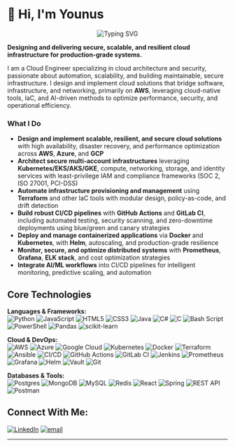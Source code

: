# 👋 Hi, I'm Younus

<p align="center">
  <img src="https://readme-typing-svg.herokuapp.com?font=Fira+Code&weight=600&size=28&pause=1000&color=0969DA&center=true&vCenter=true&width=600&lines=Cloud+Engineer;Cloud+Architecture+%26+Security;Cloud+Solutions+Design;Platform+%26+Automation+Engineer;Secure+Infrastructure+%26+Compliance;AI-Driven+Cloud+Solutions" alt="Typing SVG"/>
</p>

**Designing and delivering secure, scalable, and resilient cloud infrastructure for production-grade systems.**

I am a Cloud Engineer specializing in cloud architecture and security, passionate about automation, scalability, and building maintainable, secure infrastructure. I design and implement cloud solutions that bridge software, infrastructure, and networking, primarily on **AWS**, leveraging cloud-native tools, IaC, and AI-driven methods to optimize performance, security, and operational efficiency.

### What I Do

- **Design and implement scalable, resilient, and secure cloud solutions** with high availability, disaster recovery, and performance optimization across **AWS**, **Azure**, and **GCP**  
- **Architect secure multi-account infrastructures** leveraging **Kubernetes/EKS/AKS/GKE**, compute, networking, storage, and identity services with least-privilege IAM and compliance frameworks (SOC 2, ISO 27001, PCI-DSS)  
- **Automate infrastructure provisioning and management** using **Terraform** and other IaC tools with modular design, policy-as-code, and drift detection  
- **Build robust CI/CD pipelines** with **GitHub Actions** and **GitLab CI**, including automated testing, security scanning, and zero-downtime deployments using blue/green and canary strategies  
- **Deploy and manage containerized applications** via **Docker** and **Kubernetes**, with **Helm**, autoscaling, and production-grade resilience  
- **Monitor, secure, and optimize distributed systems** with **Prometheus**, **Grafana**, **ELK stack**, and cost optimization strategies  
- **Integrate AI/ML workflows** into CI/CD pipelines for intelligent monitoring, predictive scaling, and automation  


## Core Technologies

**Languages & Frameworks:**  
![Python](https://img.shields.io/badge/python-3670A0?style=for-the-badge&logo=python&logoColor=ffdd54) ![JavaScript](https://img.shields.io/badge/javascript-%23323330.svg?style=for-the-badge&logo=javascript&logoColor=%23F7DF1E) ![HTML5](https://img.shields.io/badge/html5-%23E34F26.svg?style=for-the-badge&logo=html5&logoColor=white) ![CSS3](https://img.shields.io/badge/css3-%231572B6.svg?style=for-the-badge&logo=css3&logoColor=white) ![Java](https://img.shields.io/badge/java-%23ED8B00.svg?style=for-the-badge&logo=openjdk&logoColor=white) ![C#](https://img.shields.io/badge/c%23-%23239120.svg?style=for-the-badge&logo=csharp&logoColor=white) ![C](https://img.shields.io/badge/c-%2300599C.svg?style=for-the-badge&logoColor=white) ![Bash Script](https://img.shields.io/badge/bash_script-%23121011.svg?style=for-the-badge&logo=gnu-bash&logoColor=white) ![PowerShell](https://img.shields.io/badge/PowerShell-%235391FE.svg?style=for-the-badge&logo=powershell&logoColor=white) ![Pandas](https://img.shields.io/badge/pandas-%23150458.svg?style=for-the-badge&logo=pandas&logoColor=white) ![scikit-learn](https://img.shields.io/badge/scikit--learn-%23F7931E.svg?style=for-the-badge&logo=scikit-learn&logoColor=white)

**Cloud & DevOps:**  
![AWS](https://img.shields.io/badge/AWS-%23FF9900.svg?style=for-the-badge&logo=amazon-aws&logoColor=white) ![Azure](https://img.shields.io/badge/Azure-%230078D4.svg?style=for-the-badge&logo=microsoftazure&logoColor=white) ![Google Cloud](https://img.shields.io/badge/GoogleCloud-%234285F4.svg?style=for-the-badge&logo=google-cloud&logoColor=white) ![Kubernetes](https://img.shields.io/badge/kubernetes-%23326ce5.svg?style=for-the-badge&logo=kubernetes&logoColor=white) ![Docker](https://img.shields.io/badge/docker-%230db7ed.svg?style=for-the-badge&logo=docker&logoColor=white) ![Terraform](https://img.shields.io/badge/terraform-%235835CC.svg?style=for-the-badge&logo=terraform&logoColor=white) ![Ansible](https://img.shields.io/badge/ansible-%231A1918.svg?style=for-the-badge&logo=ansible&logoColor=white) ![CI/CD](https://img.shields.io/badge/CI%2FCD-4285F4?style=for-the-badge&logo=gitlab&logoColor=white) ![GitHub Actions](https://img.shields.io/badge/github%20actions-%232671E5.svg?style=for-the-badge&logo=githubactions&logoColor=white) ![GitLab CI](https://img.shields.io/badge/gitlab%20ci-%23181717.svg?style=for-the-badge&logo=gitlab&logoColor=white) ![Jenkins](https://img.shields.io/badge/jenkins-%232C5263.svg?style=for-the-badge&logo=jenkins&logoColor=white) ![Prometheus](https://img.shields.io/badge/Prometheus-E6522C?style=for-the-badge&logo=Prometheus&logoColor=white) ![Grafana](https://img.shields.io/badge/grafana-%23F46800.svg?style=for-the-badge&logo=grafana&logoColor=white) ![Helm](https://img.shields.io/badge/Helm-0F1689?style=for-the-badge&logo=Helm&logoColor=white) ![Vault](https://img.shields.io/badge/vault-FFEC6E?style=for-the-badge&logo=vault&logoColor=black) ![Git](https://img.shields.io/badge/git-%23F05033.svg?style=for-the-badge&logo=git&logoColor=white)

**Databases & Tools:**  
![Postgres](https://img.shields.io/badge/postgres-%23316192.svg?style=for-the-badge&logo=postgresql&logoColor=white) ![MongoDB](https://img.shields.io/badge/MongoDB-%234ea94b.svg?style=for-the-badge&logo=mongodb&logoColor=white) ![MySQL](https://img.shields.io/badge/mysql-4479A1.svg?style=for-the-badge&logo=mysql&logoColor=white) ![Redis](https://img.shields.io/badge/redis-CC0000.svg?&style=for-the-badge&logo=redis&logoColor=white) ![React](https://img.shields.io/badge/react-%2320232a.svg?style=for-the-badge&logo=react&logoColor=%2361DAFB) ![Spring](https://img.shields.io/badge/spring-%236DB33F.svg?style=for-the-badge&logo=spring&logoColor=white) ![REST API](https://img.shields.io/badge/REST%20API-02569B?style=for-the-badge&logo=swagger&logoColor=white) ![Postman](https://img.shields.io/badge/Postman-FF6C37?style=for-the-badge&logo=postman&logoColor=white)

## Connect With Me:
[![LinkedIn](https://img.shields.io/badge/LinkedIn-%230077B5.svg?logo=linkedin&logoColor=white)](https://linkedin.com/in/younusmashoor) [![email](https://img.shields.io/badge/Email-D14836?logo=gmail&logoColor=white)](mailto:younusmashoor@gmail.com)

---
